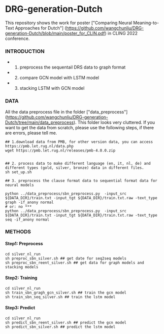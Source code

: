 # DRG-generation-Dutch
This repository shows the work for poster ["Comparing Neural Meaning-to-Text Approaches for Dutch"] (https://github.com/wangchunliu/DRG-generation-Dutch/blob/main/poster_for_CLIN.pdf) in CLING 2022 conference.


### INTRODUCTION

- 1. preprocess the sequentail DRS data to graph format 
- 2. compare GCN model with LSTM model
- 3. stacking LSTM with GCN model

### DATA
All the data preprocess file in the folder ["data_preprocess"] (https://github.com/wangchunliu/DRG-generation-Dutch/tree/main/data_preprocess).
This folder looks very cluttered.
If you want to get the data from scratch, please use the following steps, if there are errors, please tell me.

```
## 1.download data from PMB, for other version data, you can access https://pmb.let.rug.nl/data.php
wget https://pmb.let.rug.nl/releases/pmb-4.0.0.zip


## 2. process data to make different language (en, it, nl, de) and different types (gold, silver, bronze) data in different files.
sh set_up.sh

## 3. preprocess the clause format data to sequential format data for neural models

python ../data_preprocess/sbn_preprocess.py  -input_src ${DATA_DIR}/train.txt -input_tgt ${DATA_DIR}/train.txt.raw -text_type graph -if_anony normal
# or: no *** 
python ../data_preprocess/sbn_preprocess.py  -input_src ${DATA_DIR}/train.txt -input_tgt ${DATA_DIR}/train.txt.raw -text_type seq -if_anony normal
```

### METHODS

#### Step1: Preprocess
```
cd silver_nl_run
sh preproc_sbn_silver.sh ## get date for seq2seq models
sh preproc_sbn_reent_silver.sh ## get data for graph models and stacking models
```
#### Step2: Training 
```
cd silver_nl_run
sh train_sbn_gragh_gcn_silver.sh ## train the gcn model
sh train_sbn_seq_silver.sh ## train the lstm model
```
#### Step3: Predict
```
cd silver_nl_run
sh predict_sbn_reent_silver.sh ## predict the gcn model
sh predict_sbn_silver.sh ## predict the lstm model
```

